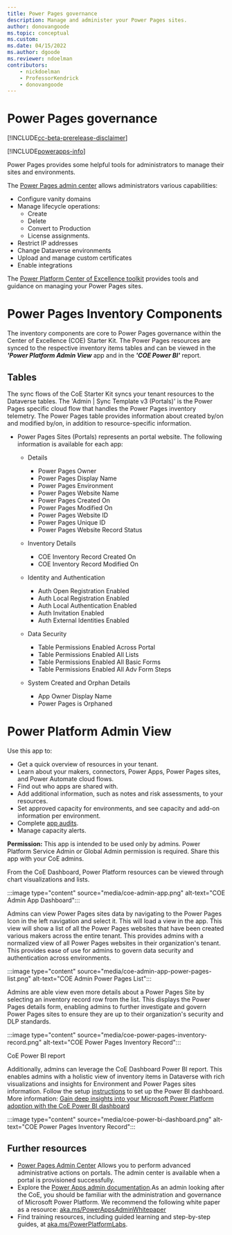 ```yaml
---
title: Power Pages governance
description: Manage and administer your Power Pages sites.
author: donovangoode
ms.topic: conceptual
ms.custom: 
ms.date: 04/15/2022
ms.author: dgoode
ms.reviewer: ndoelman
contributors:
    - nickdoelman
    - ProfessorKendrick
    - donovangoode
---
```


# Power Pages governance

[!INCLUDE[cc-beta-prerelease-disclaimer](../includes/cc-beta-prerelease-disclaimer.md)]

[!INCLUDE[powerapps-info](../includes/cc-powerapps-info.md)]

Power Pages provides some helpful tools for administrators to manage their sites and environments.

The [Power Pages admin center](admin-overview.md) allows administrators various capabilities:
- Configure vanity domains
- Manage lifecycle operations:
    - Create
    - Delete
    - Convert to Production
    - License assignments.
- Restrict IP addresses
- Change Dataverse environments
- Upload and manage custom certificates
- Enable integrations

The [Power Platform Center of Excellence toolkit](/power-platform/guidance/coe/starter-kit) provides tools and guidance on managing your Power Pages sites.

<!--TO DO-->
# Power Pages Inventory Components

The inventory components are core to Power Pages governance within the Center of Excellence (COE) Starter Kit. The Power Pages resources are synced to the  respective inventory items tables and can be viewed in the ***'Power Platform Admin View*** app and in the ***'COE Power BI'*** report.

## Tables
The sync flows of the CoE Starter Kit syncs your tenant resources to the Dataverse tables. The 'Admin | Sync Template v3 (Portals)'  is the Power Pages specific cloud flow that handles the Power Pages inventory telemetry. The Power Pages table provides information about created by/on and modified by/on, in addition to resource-specific information.
- Power Pages Sites (Portals) represents an portal website. The following information is available for each app:
	
    - Details
    	- Power Pages Owner
    	- Power Pages Display Name
    	- Power Pages Environment
    	- Power Pages Website Name
    	- Power Pages Created On
    	- Power Pages Modified On
    	- Power Pages Website ID
    	- Power Pages Unique ID
    	- Power Pages Website Record Status

    - Inventory Details
        - COE Inventory Record Created On
        - COE Inventory Record Modified On
			
    - Identity and Authentication
    	- Auth Open Registration Enabled
    	- Auth Local Registration Enabled
    	- Auth Local Authentication Enabled
    	- Auth Invitation Enabled
        - Auth External Identities Enabled
	
    - Data Security
    	- Table Permissions Enabled Across Portal
    	- Table Permissions Enabled All Lists
    	- Table Permissions Enabled All Basic Forms
    	- Table Permissions Enabled All Adv Form Steps
	
    - System Created and Orphan Details
    	- App Owner Display Name
    	- Power Pages is Orphaned
	
	
# Power Platform Admin View
Use this app to:
- Get a quick overview of resources in your tenant.
- Learn about your makers, connectors, Power Apps, Power Pages sites, and Power Automate cloud flows.
- Find out who apps are shared with.
- Add additional information, such as notes and risk assessments, to your resources.
- Set approved capacity for environments, and see capacity and add-on information per environment.
- Complete [app audits](/power-platform/guidance/coe/example-processes).
- Manage capacity alerts.

**Permission:** This app is intended to be used only by admins. Power Platform Service Admin or Global Admin permission is required. Share this app with your CoE admins.


From the CoE Dashboard, Power Platform resources can be viewed through chart visualizations and lists.

:::image type="content" source="media/coe-admin-app.png" alt-text="COE Admin App Dashboard":::

Admins can view Power Pages sites data by navigating to the Power Pages Icon in the left navigation and select it. This will load a view in the app. This view will show a list of all the Power Pages websites  that have been created various makers across the entire tenant. This provides admins with a normalized view of all Power Pages websites in their organization's tenant. This provides ease of use for admins to govern data security and authentication across environments.

:::image type="content" source="media/coe-admin-app-power-pages-list.png" alt-text="COE Admin Power Pages List":::

Admins are able view even more details about a Power Pages Site by selecting  an inventory record row from the list. This displays the Power Pages details form, enabling admins to further investigate and govern Power Pages sites to ensure they are up to their organization's security and DLP standards.

:::image type="content" source="media/coe-power-pages-inventory-record.png" alt-text="COE Power Pages Inventory Record":::

CoE Power BI report

Additionally, admins can leverage the CoE Dashboard  Power BI report. This enables admins with a holistic view of inventory items in Dataverse with rich visualizations and insights for Environment and Power Pages sites information. 
Follow the setup [instructions](power-platform/guidance/coe/setup-powerbi) to set up the Power BI dashboard. More information: [Gain deep insights into your Microsoft Power Platform adoption with the CoE Power BI dashboard](power-platform/guidance/coe/power-bi)

:::image type="content" source="media/coe-power-bi-dashboard.png" alt-text="COE Power Pages Inventory Record":::


## Further resources
- [Power Pages Admin Center](/maker/portals/admin/admin-overview) Allows you to perform advanced administrative actions on portals. The admin center is available when a portal is provisioned successfully.
- Explore the [Power Apps admin documentation](/power-platform/admin/admin-documentation).As an admin looking after the CoE, you should be familiar with the administration and governance of Microsoft Power Platform. We recommend the following white paper as a resource: [aka.ms/PowerAppsAdminWhitepaper](https://aka.ms/powerappsadminwhitepaper)
- Find training resources, including guided learning and step-by-step guides, at [aka.ms/PowerPlatformLabs](https://aka.ms/powerplatformlabs).
